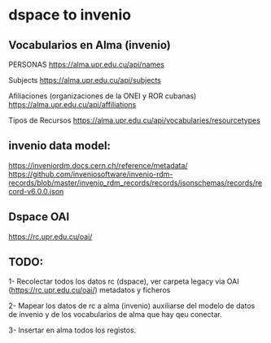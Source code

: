 # dspace to invenio

## Vocabularios en Alma (invenio)

PERSONAS
https://alma.upr.edu.cu/api/names

Subjects
https://alma.upr.edu.cu/api/subjects

Afiliaciones (organizaciones de la ONEI y ROR cubanas)
https://alma.upr.edu.cu/api/affiliations


Tipos de Recursos 
https://alma.upr.edu.cu/api/vocabularies/resourcetypes


## invenio data model:

https://inveniordm.docs.cern.ch/reference/metadata/
https://github.com/inveniosoftware/invenio-rdm-records/blob/master/invenio_rdm_records/records/jsonschemas/records/record-v6.0.0.json


## Dspace OAI

https://rc.upr.edu.cu/oai/


## TODO: 

1- Recolectar todos los datos rc (dspace), ver carpeta legacy via OAI (https://rc.upr.edu.cu/oai/)
    metadatos y ficheros 

2- Mapear los datos de rc a alma (invenio) 
    auxiliarse del modelo de datos de invenio y de los vocabularios de alma que hay qeu conectar. 

3- Insertar en alma todos los registos. 


